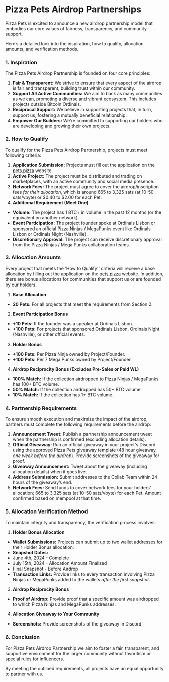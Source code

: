 # Pizza Pets Airdrop Partnerships
Pizza Pets is excited to announce a new airdrop partnership model that embodies our core values of fairness, transparency, and community support.

Here’s a detailed look into the inspiration, how to qualify, allocation amounts, and verification methods.

### 1. Inspiration
The Pizza Pets Airdrop Partnership is founded on four core principles:

1. **Fair & Transparent:** We strive to ensure that every aspect of the airdrop is fair and transparent, building trust within our community.
2. **Support All Active Communities:** We aim to back as many communities as we can, promoting a diverse and vibrant ecosystem. This includes projects outside Bitcoin Ordinals.
3. **Reciprocal Support:** We believe in supporting projects that, in turn, support us, fostering a mutually beneficial relationship.
4. **Empower Our Builders:** We're committed to supporting our holders who are developing and growing their own projects.


### 2. How to Qualify
To qualify for the Pizza Pets Airdrop Partnership, projects must meet following criteria:

1. **Application Submission:** Projects must fill out the application on the [pets.pizza](pets.pizza) website.
2. **Active Project:** The project must be distributed and trading on marketplaces, with an active community and social media presence.
3. **Network Fees:** The project must agree to cover the airdrop/inscription fees *for their allocation*, which is around 665 to 3,325 sats (at 10-50 sats/vbyte) or $0.40 to $2.00 for each Pet.
4. **Additional Requirement (Meet One)**
- **Volume:** The project has 1 BTC+ in volume in the past 12 months (or the equivalent on another network).
- **Event Participation:** The project founder spoke at Ordinals Lisbon or sponsored an official Pizza Ninjas / MegaPunks event like Ordinals Lisbon or Ordinals Night (Nashville).
- **Discretionary Approval:** The project can receive discretionary approval from the Pizza Ninjas / Mega Punks collaboration teams.


### 3. Allocation Amounts
Every project that meets the 'How to Qualify'' criteria will receive a base allocation by filling out the application on the [pets.pizza](pets.pizza) website. In addition, there are bonus allocations for communities that support us or are founded by our holders.

1. **Base Allocation**
- **20 Pets:** For all projects that meet the requirements from Section 2.
2. **Event Participation Bonus**
- **+10 Pets:** If the founder was a speaker at Ordinals Lisbon.
- **+100 Pets:** For projects that sponsored Ordinals Lisbon, Ordinals Night (Nashville), or other official events.
3. **Holder Bonus**
- **+100 Pets:** Per Pizza Ninja owned by Project/Founder.
- **+100 Pets:** Per 7 Mega Punks owned by Project/Founder.
4. **Airdrop Reciprocity Bonus (Excludes Pre-Sales or Paid WL)**
- **100% Match:** If the collection airdropped to Pizza Ninjas / MegaPunks has 100+ BTC volume.
- **50% Match:** If the collection airdropped has 50+ BTC volume.
- **10% Match:** If the collection has 1+ BTC volume.

### 4. Partnership Requirements
To ensure smooth execution and maximize the impact of the airdrop, partners must complete the following requirements before the airdrop:

1. **Announcement Tweet:** Publish a partnership announcement tweet when the partnership is confirmed (excluding allocation details).
2. **Official Giveaway:** Run an official giveaway in your project's Discord using the approved Pizza Pets giveaway template (48 hour giveaway, *one week before the airdrop*). Provide screenshots of the giveaway for proof.
3. **Giveaway Announcement:** Tweet about the giveaway (including allocation details) when it goes live.
4. **Address Submission:** Submit addresses to the Collab Team within 24 hours of the giveaway’s end.
5. **Network Fees:** Send funds to cover network fees for your holders' allocation; 665 to 3,325 sats (at 10-50 sats/vbyte) for each Pet. Amount confirmed based on mempool at that time.


### 5. Allocation Verification Method
To maintain integrity and transparency, the verification process involves:

1. **Holder Bonus Allocation**
- **Wallet Submissions:** Projects can submit up to two wallet addresses for their Holder Bonus allocation.
- **Snapshot Dates:**
- June 4th, 2024 - Complete
- July 15th, 2024 - Allocation Amount Finalized
- Final Snapshot - Before Airdrop
- **Transaction Links:** Provide links to every transaction involving Pizza Ninjas or MegaPunks added to the wallets *after the first snapshot*.
3. **Airdrop Reciprocity Bonus**
- **Proof of Airdrop:** Provide proof that a specific amount was airdropped to which Pizza Ninjas and MegaPunks addresses.
4. **Allocation Giveaway to Your Community**
- **Screenshots:** Provide screenshots of the giveaway in Discord.


### 6. Conclusion
For Pizza Pets Airdrop Partnership we aim to foster a fair, transparent, and supportive environment for the larger community without favoritism or special rules for influencers.

By meeting the outlined requirements, all projects have an equal opportunity to partner with us.
